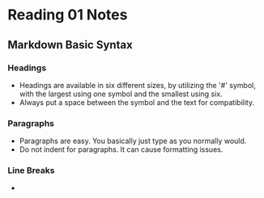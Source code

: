 # Reading 01 Notes

## Markdown Basic Syntax

### Headings

- Headings are available in six different sizes, by utilizing the '#' symbol, with the largest using one symbol and the smallest using six.
- Always put a space between the symbol and the text for compatibility.

### Paragraphs

- Paragraphs are easy. You basically just type as you normally would.
- Do not indent for paragraphs. It can cause formatting issues.

### Line Breaks

-
